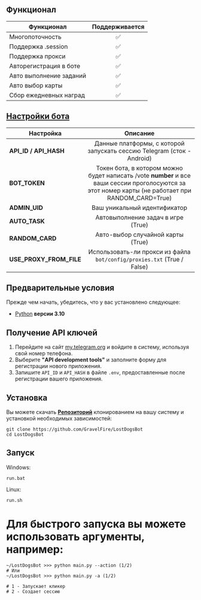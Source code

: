## Функционал  
| Функционал                                              | Поддерживается |
|---------------------------------------------------------|:--------------:|
| Многопоточность                                         |       ✅        |
| Поддержка .session                                      |       ✅        |
| Поддержка прокси                                        |       ✅        |
| Авторегистрация в боте                                  |       ✅        |
| Авто выполнение заданий                                 |       ✅        |
| Авто выбор карты                                        |       ✅        |
| Сбор ежедневных наград                                  |       ✅        |


## [Настройки бота](https://github.com/GravelFire/LostDogsBot/blob/master/.env-example/)
| Настройка               |                                Описание                                 |
|-------------------------|:-----------------------------------------------------------------------:|
| **API_ID / API_HASH**   | Данные платформы, с которой запускать сессию Telegram (сток - Android)  | 
| **BOT_TOKEN**           | Токен бота, в котором можно будет написать /vote **number** и все ваши сессии проголосуются за этот номер карты (не работает при RANDOM_CARD=True)  | 
| **ADMIN_UID**           | Ваш уникальный идентификатор                                            | 
| **AUTO_TASK**           |               Автовыполнение задач в игре (True)                        |
| **RANDOM_CARD**         |      Авто-выбор случайной карты (True)                                  |
| **USE_PROXY_FROM_FILE** | Использовать-ли прокси из файла `bot/config/proxies.txt` (True / False) |

## Предварительные условия
Прежде чем начать, убедитесь, что у вас установлено следующее:
- [Python](https://www.python.org/downloads/) **версии 3.10**

## Получение API ключей
1. Перейдите на сайт [my.telegram.org](https://my.telegram.org) и войдите в систему, используя свой номер телефона.
2. Выберите **"API development tools"** и заполните форму для регистрации нового приложения.
3. Запишите `API_ID` и `API_HASH` в файле `.env`, предоставленные после регистрации вашего приложения.

## Установка
Вы можете скачать [**Репозиторий**](https://github.com/GravelFire/LostDogsBot) клонированием на вашу систему и установкой необходимых зависимостей:
```shell
git clone https://github.com/GravelFire/LostDogsBot
cd LostDogsBot
```
## Запуск
Windows:
```shell
run.bat
```

Linux:
```shell
run.sh
```

# Для быстрого запуска вы можете использовать аргументы, например:

```shell
~/LostDogsBot >>> python main.py --action (1/2)
# Или
~/LostDogsBot >>> python main.py -a (1/2)

# 1 - Запускает кликер
# 2 - Создает сессию
```


